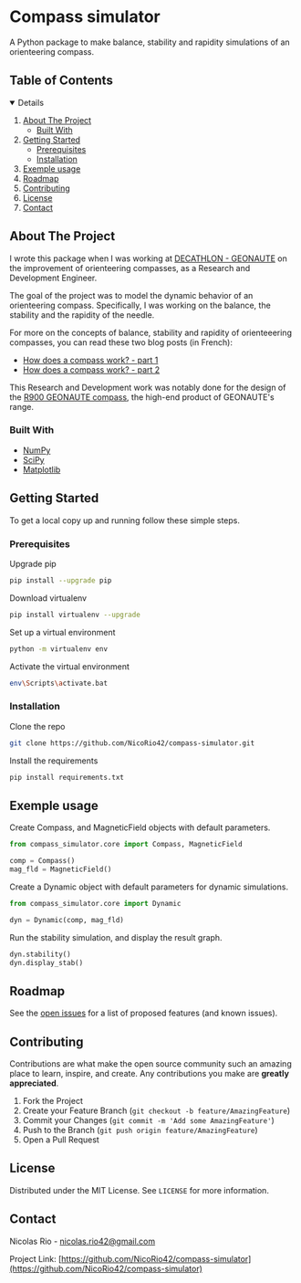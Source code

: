 # Compass simulator

A Python package to make balance, stability and rapidity simulations of an orienteering compass.

## Table of Contents
<!-- TABLE OF CONTENTS -->
<details open="open">
  <ol>
    <li>
      <a href="#about-the-project">About The Project</a>
      <ul>
        <li><a href="#built-with">Built With</a></li>
      </ul>
    </li>
    <li>
      <a href="#getting-started">Getting Started</a>
      <ul>
        <li><a href="#prerequisites">Prerequisites</a></li>
        <li><a href="#installation">Installation</a></li>
      </ul>
    </li>
    <li><a href="#usage">Exemple usage</a></li>
    <li><a href="#roadmap">Roadmap</a></li>
    <li><a href="#contributing">Contributing</a></li>
    <li><a href="#license">License</a></li>
    <li><a href="#contact">Contact</a></li>
  </ol>
</details>

<!-- ABOUT THE PROJECT -->
## About The Project

I wrote this package when I was working at [DECATHLON - GEONAUTE](https://www.decathlon.fr/sport/c0-tous-les-sports/c1-course-d-orientation/_/N-13kthf7) on the improvement of orienteering compasses, as a Research and Development Engineer.

The goal of the project was to model the dynamic behavior of an orienteering compass. Specifically, I was working on the balance, the stability and the rapidity of the needle.

For more on the concepts of balance, stability and rapidity of orienteeering compasses, you can read these two blog posts (in French):
- [How does a compass work? - part 1](https://interpost.fr/article?id=19)
- [How does a compass work? - part 2](https://interpost.fr/article?id=27)

This Research and Development work was notably done for the design of the [R900 GEONAUTE compass](https://www.decathlon.fr/p/boussole-pouce-gauche-pour-course-d-orientation-racer-900-noir/_/R-p-313026?mc=8576047), the high-end product of GEONAUTE's range.

### Built With

* [NumPy](https://numpy.org/)
* [SciPy](https://scipy.org/)
* [Matplotlib](https://matplotlib.org/)


<!-- GETTING STARTED -->
## Getting Started

To get a local copy up and running follow these simple steps.

### Prerequisites

Upgrade pip
```sh
pip install --upgrade pip
```
Download virtualenv
```sh
pip install virtualenv --upgrade
```
Set up a virtual environment
```sh
python -m virtualenv env
```
Activate the virtual environment
```sh
env\Scripts\activate.bat
```

### Installation

Clone the repo
```sh
git clone https://github.com/NicoRio42/compass-simulator.git
```
Install the requirements
```sh
pip install requirements.txt
```


<!-- USAGE EXAMPLES -->
## Exemple usage

Create Compass, and MagneticField objects with default parameters.
```py
from compass_simulator.core import Compass, MagneticField

comp = Compass()
mag_fld = MagneticField()
```

Create a Dynamic object with default parameters for dynamic simulations.
```py
from compass_simulator.core import Dynamic

dyn = Dynamic(comp, mag_fld)
```

Run the stability simulation, and display the result graph.
```py
dyn.stability()
dyn.display_stab()
```

<!-- ROADMAP -->
## Roadmap

See the [open issues](https://github.com/NicoRio42/compass-simulator/issues) for a list of proposed features (and known issues).



<!-- CONTRIBUTING -->
## Contributing

Contributions are what make the open source community such an amazing place to learn, inspire, and create. Any contributions you make are **greatly appreciated**.

1. Fork the Project
2. Create your Feature Branch (`git checkout -b feature/AmazingFeature`)
3. Commit your Changes (`git commit -m 'Add some AmazingFeature'`)
4. Push to the Branch (`git push origin feature/AmazingFeature`)
5. Open a Pull Request



<!-- LICENSE -->
## License

Distributed under the MIT License. See `LICENSE` for more information.



<!-- CONTACT -->
## Contact

Nicolas Rio - nicolas.rio42@gmail.com

Project Link: [https://github.com/NicoRio42/compass-simulator](https://github.com/NicoRio42/compass-simulator)